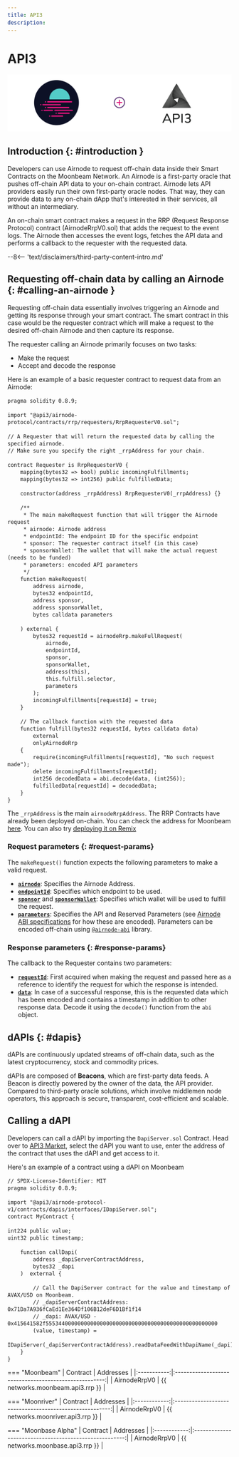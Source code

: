 ```yaml
---
title: API3
description: 
---
```


# API3

![Band Protocol Moonbeam Diagram](/images/builders/integrations/oracles/api3/api3-banner.png)

## Introduction {: #introduction } 
Developers can use Airnode to request off-chain data inside their Smart Contracts on the Moonbeam Network. An Airnode is a first-party oracle that pushes off-chain API data to your on-chain contract. Airnode lets API providers easily run their own first-party oracle nodes. That way, they can provide data to any on-chain dApp that's interested in their services, all without an intermediary.

An on-chain smart contract makes a request in the RRP (Request Response Protocol) contract (AirnodeRrpV0.sol) that adds the request to the event logs. The Airnode then accesses the event logs, fetches the API data and performs a callback to the requester with the requested data.

--8<-- 'text/disclaimers/third-party-content-intro.md'

## Requesting off-chain data by calling an Airnode {: #calling-an-airnode }
Requesting off-chain data essentially involves triggering an Airnode and getting its response through your smart contract. The smart contract in this case would be the requester contract which will make a request to the desired off-chain Airnode and then capture its response.

The requester calling an Airnode primarily focuses on two tasks:

- Make the request
- Accept and decode the response

Here is an example of a basic requester contract to request data from an Airnode:

```solidity
pragma solidity 0.8.9;

import "@api3/airnode-protocol/contracts/rrp/requesters/RrpRequesterV0.sol";

// A Requester that will return the requested data by calling the specified airnode.
// Make sure you specify the right _rrpAddress for your chain.

contract Requester is RrpRequesterV0 {
    mapping(bytes32 => bool) public incomingFulfillments;
    mapping(bytes32 => int256) public fulfilledData;

    constructor(address _rrpAddress) RrpRequesterV0(_rrpAddress) {}

    /**
     * The main makeRequest function that will trigger the Airnode request
     * airnode: Airnode address
     * endpointId: The endpoint ID for the specific endpoint
     * sponsor: The requester contract itself (in this case)
     * sponsorWallet: The wallet that will make the actual request (needs to be funded)
     * parameters: encoded API parameters
     */
    function makeRequest(
        address airnode,
        bytes32 endpointId,
        address sponsor,
        address sponsorWallet,
        bytes calldata parameters
        
    ) external {
        bytes32 requestId = airnodeRrp.makeFullRequest(
            airnode,
            endpointId,
            sponsor,
            sponsorWallet,
            address(this),
            this.fulfill.selector,
            parameters
        );
        incomingFulfillments[requestId] = true;
    }

    // The callback function with the requested data
    function fulfill(bytes32 requestId, bytes calldata data)
        external
        onlyAirnodeRrp
    {
        require(incomingFulfillments[requestId], "No such request made");
        delete incomingFulfillments[requestId];
        int256 decodedData = abi.decode(data, (int256));
        fulfilledData[requestId] = decodedData;
    }
}
```

The `_rrpAddress` is the main `airnodeRrpAddress`. The RRP Contracts have already been deployed on-chain. You can check the address for Moonbeam [here](https://docs.api3.org/airnode/v0.9/reference/airnode-addresses.html). You can also try [deploying it on Remix](https://remix.ethereum.org/#url=https://github.com/vanshwassan/RemixContracts/blob/master/contracts/Requester.sol&optimize=false&runs=200&evmVersion=null&version=soljson-v0.8.9+commit.e5eed63a.js)

### Request parameters {: #request-params}

The `makeRequest()` function expects the following parameters to make a valid request.

- [**`airnode`**](): Specifies the Airnode Address.
- [**`endpointId`**](): Specifies which endpoint to be used.
- [**`sponsor`**]() and [**`sponsorWallet`**](): Specifies which wallet will be used to fulfill the request.
- [**`parameters`**](): Specifies the API and Reserved Parameters (see [Airnode ABI specifications]() for how these are encoded). Parameters can be encoded off-chain using [`@airnode-abi`]() library.

### Response parameters {: #response-params}

The callback to the Requester contains two parameters:

- [**`requestId`**](): First acquired when making the request and passed here as a reference to identify the request for which the response is intended.
- [**`data`**](): In case of a successful response, this is the requested data which has been encoded and contains a timestamp in addition to other response data. Decode it using the `decode()` function from the `abi` object.

## dAPIs {: #dapis}

dAPIs are continuously updated streams of off-chain data, such as the latest cryptocurrency, stock and commodity prices.

dAPIs are composed of **Beacons**, which are first-party data feeds. A Beacon is directly powered by the owner of the data, the API provider. Compared to third-party oracle solutions, which involve middlemen node operators, this approach is secure, transparent, cost-efficient and scalable.

## Calling a dAPI

Developers can call a dAPI by importing the `DapiServer.sol` Contract. Head over to [API3 Market](https://market.api3.org/dapis), select the dAPI you want to use, enter the address of the contract that uses the dAPI and get access to it.

Here's an example of a contract using a dAPI on Moonbeam

```solidity
// SPDX-License-Identifier: MIT
pragma solidity 0.8.9;

import "@api3/airnode-protocol-v1/contracts/dapis/interfaces/IDapiServer.sol";
contract MyContract {

int224 public value;
uint32 public timestamp;

    function callDapi(
        address _dapiServerContractAddress,
        bytes32 _dapi
    )  external {

        // Call the DapiServer contract for the value and timestamp of AVAX/USD on Moonbeam.
        // _dapiServerContractAddress: 0x71Da7A936fCaEd1Ee364Df106B12deF6D1Bf1f14
        // _dapi: AVAX/USD - 0x415641582f555344000000000000000000000000000000000000000000000000
        (value, timestamp) =
            IDapiServer(_dapiServerContractAddress).readDataFeedWithDapiName(_dapi);
    }
}

```

=== "Moonbeam"
    | Contract  |          Addresses         |
    |:-----------:|:-----------------------------------------------------:|
    | AirnodeRrpV0 | {{ networks.moonbeam.api3.rrp }} |

=== "Moonriver"
    |  Contract  |           Addresses          |
    |:------------:|:-------------------------------------------------------:|
    | AirnodeRrpV0 | {{ networks.moonriver.api3.rrp }}  |


=== "Moonbase Alpha"
    |  Contract  |          Addresses           |
    |:------------:|:------------------------------------------------------:|
    | AirnodeRrpV0  | {{ networks.moonbase.api3.rrp }}  |